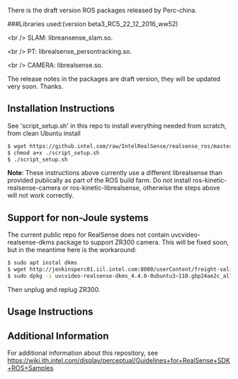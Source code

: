 There is the draft version ROS packages released by Perc-china.

###Libraries used:(version beta3_RC5_22_12_2016_ww52)

<br /\>    SLAM: libreansense_slam.so. 

<br /\>    PT: librealsense_persontracking.so. 

<br /\>    CAMERA: librealsense.so. 

The release notes in the packages are draft version, they will be updated very soon. Thanks.
 
## Installation Instructions

See 'script_setup.sh' in this repo to install everything needed from scratch, from clean Ubuntu install
```bash
$ wget https://github.intel.com/raw/IntelRealSense/realsense_ros/master/script_setup.sh
$ chmod a+x ./script_setup.sh
$ ./script_setup.sh
```

**Note**: These instructions above currently use a different librealsense than provided publically as part of the ROS build farm.  Do not install ros-kinetic-realsense-camera or ros-kinetic-librealsense, otherwise the steps above will not work correctly. 

## Support for non-Joule systems

The current public repo for RealSense does not contain uvcvideo-realsense-dkms package to support ZR300 camera.  This will be fixed soon, but in the meantime here is the workaround:
```bash
$ sudo apt instal dkms
$ wget http://jenkinsperc01.iil.intel.com:8080/userContent/freight-validation-candidates/pool/xenial/main/u/uvcvideo-realsense/uvcvideo-realsense-dkms_4.4.0-0ubuntu3%7E110.gbp24ae2c_all.deb
$ sudo dpkg -i uvcvideo-realsense-dkms_4.4.0-0ubuntu3~110.gbp24ae2c_all.deb 
```

Then unplug and replug ZR300.

## Usage Instructions

<to be published>

## Additional Information
For additional information about this repository, see https://wiki.ith.intel.com/display/perceptual/Guidelines+for+RealSense+SDK+ROS+Samples
